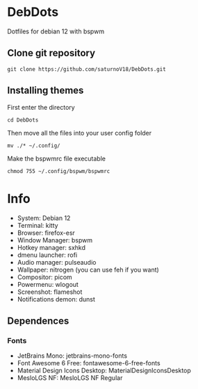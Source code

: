 # DebDots
Dotfiles for debian 12 with bspwm
## Clone git repository
```
git clone https://github.com/saturnoV18/DebDots.git
```
## Installing themes
First enter the directory
```
cd DebDots
```
Then move all the files into your user config folder
```
mv ./* ~/.config/
```
Make the bspwmrc file executable
```
chmod 755 ~/.config/bspwm/bspwmrc
```
# Info
- System: Debian 12
- Terminal: kitty
- Browser: firefox-esr
- Window Manager: bspwm
- Hotkey manager: sxhkd
- dmenu launcher: rofi
- Audio manager: pulseaudio
- Wallpaper: nitrogen (you can use feh if you want)
- Compositor: picom
- Powermenu: wlogout
- Screenshot: flameshot
- Notifications demon: dunst
## Dependences
### Fonts
- JetBrains Mono: jetbrains-mono-fonts
- Font Awesome 6 Free: fontawesome-6-free-fonts
- Material Design Icons Desktop: MaterialDesignIconsDesktop
- MesloLGS NF: MesloLGS NF Regular
